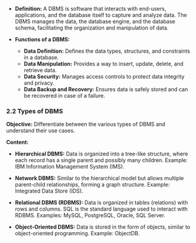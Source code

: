 - **Definition:** A DBMS is software that interacts with end-users, applications, and the database itself to capture and analyze data. The DBMS manages the data, the database engine, and the database schema, facilitating the organization and manipulation of data.
  
- **Functions of a DBMS:**
  - **Data Definition:** Defines the data types, structures, and constraints in a database.
  - **Data Manipulation:** Provides a way to insert, update, delete, and retrieve data.
  - **Data Security:** Manages access controls to protect data integrity and privacy.
  - **Data Backup and Recovery:** Ensures data is safely stored and can be recovered in case of a failure.

### 2.2 Types of DBMS

**Objective:** Differentiate between the various types of DBMS and understand their use cases.

**Content:**

- **Hierarchical DBMS:** Data is organized into a tree-like structure, where each record has a single parent and possibly many children. Example: IBM Information Management System (IMS).
  
- **Network DBMS:** Similar to the hierarchical model but allows multiple parent-child relationships, forming a graph structure. Example: Integrated Data Store (IDS).
  
- **Relational DBMS (RDBMS):** Data is organized in tables (relations) with rows and columns. SQL is the standard language used to interact with RDBMS. Examples: MySQL, PostgreSQL, Oracle, SQL Server.
  
- **Object-Oriented DBMS:** Data is stored in the form of objects, similar to object-oriented programming. Example: ObjectDB.
